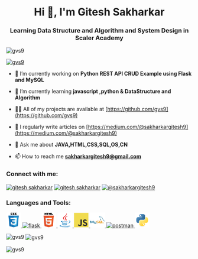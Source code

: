 <h1 align="center">Hi 👋, I'm Gitesh Sakharkar</h1>
<h3 align="center">Learning Data Structure and Algorithm and System Design in Scaler Academy</h3>

<p align="left"> <img src="https://komarev.com/ghpvc/?username=gvs9&label=Profile%20views&color=0e75b6&style=flat" alt="gvs9" /> </p>

<p align="left"> <a href="https://github.com/ryo-ma/github-profile-trophy"><img src="https://github-profile-trophy.vercel.app/?username=gvs9" alt="gvs9" /></a> </p>

- 🔭 I’m currently working on **Python REST API CRUD Example using Flask and MySQL**

- 🌱 I’m currently learning **javascript ,python & DataStructure and Algorithm**

- 👨‍💻 All of my projects are available at [https://github.com/gvs9](https://github.com/gvs9)

- 📝 I regularly write articles on [https://medium.com/@sakharkargitesh9](https://medium.com/@sakharkargitesh9)

- 💬 Ask me about **JAVA,HTML,CSS,SQL,OS,CN**

- 📫 How to reach me **sakharkargitesh9@gmail.com**

<h3 align="left">Connect with me:</h3>
<p align="left">
<a href="https://linkedin.com/in/gitesh sakharkar" target="blank"><img align="center" src="https://raw.githubusercontent.com/rahuldkjain/github-profile-readme-generator/master/src/images/icons/Social/linked-in-alt.svg" alt="gitesh sakharkar" height="30" width="40" /></a>
<a href="https://fb.com/gitesh sakharkar" target="blank"><img align="center" src="https://raw.githubusercontent.com/rahuldkjain/github-profile-readme-generator/master/src/images/icons/Social/facebook.svg" alt="gitesh sakharkar" height="30" width="40" /></a>
<a href="https://medium.com/@sakharkargitesh9" target="blank"><img align="center" src="https://raw.githubusercontent.com/rahuldkjain/github-profile-readme-generator/master/src/images/icons/Social/medium.svg" alt="@sakharkargitesh9" height="30" width="40" /></a>
</p>

<h3 align="left">Languages and Tools:</h3>
<p align="left"> <a href="https://www.w3schools.com/css/" target="_blank" rel="noreferrer"> <img src="https://raw.githubusercontent.com/devicons/devicon/master/icons/css3/css3-original-wordmark.svg" alt="css3" width="40" height="40"/> </a> <a href="https://flask.palletsprojects.com/" target="_blank" rel="noreferrer"> <img src="https://www.vectorlogo.zone/logos/pocoo_flask/pocoo_flask-icon.svg" alt="flask" width="40" height="40"/> </a> <a href="https://www.w3.org/html/" target="_blank" rel="noreferrer"> <img src="https://raw.githubusercontent.com/devicons/devicon/master/icons/html5/html5-original-wordmark.svg" alt="html5" width="40" height="40"/> </a> <a href="https://www.java.com" target="_blank" rel="noreferrer"> <img src="https://raw.githubusercontent.com/devicons/devicon/master/icons/java/java-original.svg" alt="java" width="40" height="40"/> </a> <a href="https://developer.mozilla.org/en-US/docs/Web/JavaScript" target="_blank" rel="noreferrer"> <img src="https://raw.githubusercontent.com/devicons/devicon/master/icons/javascript/javascript-original.svg" alt="javascript" width="40" height="40"/> </a> <a href="https://www.mysql.com/" target="_blank" rel="noreferrer"> <img src="https://raw.githubusercontent.com/devicons/devicon/master/icons/mysql/mysql-original-wordmark.svg" alt="mysql" width="40" height="40"/> </a> <a href="https://postman.com" target="_blank" rel="noreferrer"> <img src="https://www.vectorlogo.zone/logos/getpostman/getpostman-icon.svg" alt="postman" width="40" height="40"/> </a> <a href="https://www.python.org" target="_blank" rel="noreferrer"> <img src="https://raw.githubusercontent.com/devicons/devicon/master/icons/python/python-original.svg" alt="python" width="40" height="40"/> </a> </p>

<p><img align="left" src="https://github-readme-stats.vercel.app/api/top-langs?username=gvs9&show_icons=true&locale=en&layout=compact" alt="gvs9" /></p>

<p>&nbsp;<img align="center" src="https://github-readme-stats.vercel.app/api?username=gvs9&show_icons=true&locale=en" alt="gvs9" /></p>

<p><img align="center" src="https://github-readme-streak-stats.herokuapp.com/?user=gvs9&" alt="gvs9" /></p>
